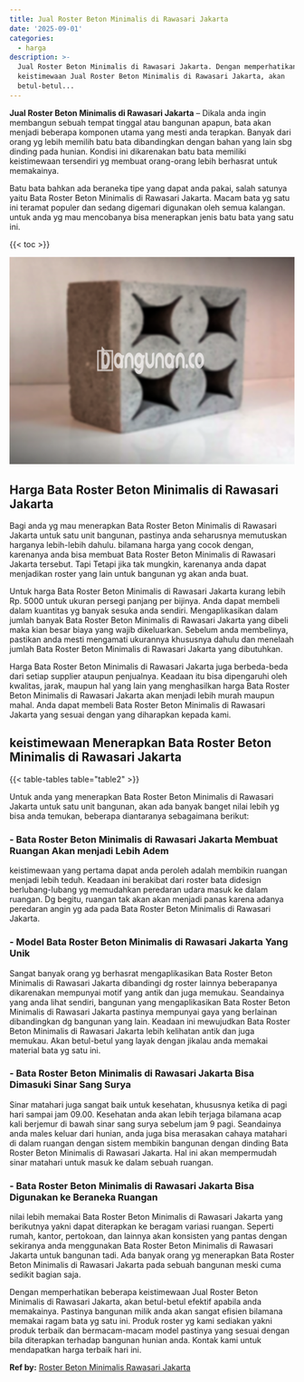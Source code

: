 ```yaml
---
title: Jual Roster Beton Minimalis di Rawasari Jakarta
date: '2025-09-01'
categories:
  - harga
description: >-
  Jual Roster Beton Minimalis di Rawasari Jakarta. Dengan memperhatikan beberapa
  keistimewaan Jual Roster Beton Minimalis di Rawasari Jakarta, akan
  betul-betul...
---
```


**Jual Roster Beton Minimalis di Rawasari Jakarta** – Dikala anda ingin membangun sebuah tempat tinggal atau bangunan apapun, bata akan menjadi beberapa komponen utama yang mesti anda terapkan. Banyak dari orang yg lebih memilih batu bata dibandingkan dengan bahan yang lain sbg dinding pada hunian. Kondisi ini dikarenakan batu bata memiliki keistimewaan tersendiri yg membuat orang-orang lebih berhasrat untuk memakainya.

Batu bata bahkan ada beraneka tipe yang dapat anda pakai, salah satunya yaitu Bata Roster Beton Minimalis di Rawasari Jakarta. Macam bata yg satu ini teramat populer dan sedang digemari digunakan oleh semua kalangan. untuk anda yg mau mencobanya bisa menerapkan jenis batu bata yang satu ini.

{{< toc >}}

![Jual Roster Beton Minimalis di Rawasari Jakarta](/images/bata-roster-minimalis-23.png)

## Harga Bata Roster Beton Minimalis di Rawasari Jakarta

Bagi anda yg mau menerapkan Bata Roster Beton Minimalis di Rawasari Jakarta untuk satu unit bangunan, pastinya anda seharusnya memutuskan harganya lebih-lebih dahulu. bilamana harga yang cocok dengan, karenanya anda bisa membuat Bata Roster Beton Minimalis di Rawasari Jakarta tersebut. Tapi Tetapi jika tak mungkin, karenanya anda dapat menjadikan roster yang lain untuk bangunan yg akan anda buat.

Untuk harga Bata Roster Beton Minimalis di Rawasari Jakarta kurang lebih Rp. 5000 untuk ukuran persegi panjang per bijinya. Anda dapat membeli dalam kuantitas yg banyak sesuka anda sendiri. Mengaplikasikan dalam jumlah banyak Bata Roster Beton Minimalis di Rawasari Jakarta yang dibeli maka kian besar biaya yang wajib dikeluarkan. Sebelum anda membelinya, pastikan anda mesti mengamati ukurannya khususnya dahulu dan menelaah jumlah Bata Roster Beton Minimalis di Rawasari Jakarta yang dibutuhkan.

Harga Bata Roster Beton Minimalis di Rawasari Jakarta juga berbeda-beda dari setiap supplier ataupun penjualnya. Keadaan itu bisa dipengaruhi oleh kwalitas, jarak, maupun hal yang lain yang menghasilkan harga Bata Roster Beton Minimalis di Rawasari Jakarta akan menjadi lebih murah maupun mahal. Anda dapat membeli Bata Roster Beton Minimalis di Rawasari Jakarta yang sesuai dengan yang diharapkan kepada kami.

## keistimewaan Menerapkan Bata Roster Beton Minimalis di Rawasari Jakarta

{{< table-tables table="table2" >}}

Untuk anda yang menerapkan Bata Roster Beton Minimalis di Rawasari Jakarta untuk satu unit bangunan, akan ada banyak banget nilai lebih yg bisa anda temukan, beberapa diantaranya sebagaimana berikut:

### \- Bata Roster Beton Minimalis di Rawasari Jakarta Membuat Ruangan Akan menjadi Lebih Adem

keistimewaan yang pertama dapat anda peroleh adalah membikin ruangan menjadi lebih teduh. Keadaan ini berakibat dari roster bata didesign berlubang-lubang yg memudahkan peredaran udara masuk ke dalam ruangan. Dg begitu, ruangan tak akan akan menjadi panas karena adanya peredaran angin yg ada pada Bata Roster Beton Minimalis di Rawasari Jakarta.

### \- Model Bata Roster Beton Minimalis di Rawasari Jakarta Yang Unik

Sangat banyak orang yg berhasrat mengaplikasikan Bata Roster Beton Minimalis di Rawasari Jakarta dibandingi dg roster lainnya beberapanya dikarenakan mempunyai motif yang antik dan juga memukau. Seandainya yang anda lihat sendiri, bangunan yang mengaplikasikan Bata Roster Beton Minimalis di Rawasari Jakarta pastinya mempunyai gaya yang berlainan dibandingkan dg bangunan yang lain. Keadaan ini mewujudkan Bata Roster Beton Minimalis di Rawasari Jakarta lebih kelihatan antik dan juga memukau. Akan betul-betul yang layak dengan jikalau anda memakai material bata yg satu ini.

### \- Bata Roster Beton Minimalis di Rawasari Jakarta Bisa Dimasuki Sinar Sang Surya

Sinar matahari juga sangat baik untuk kesehatan, khususnya ketika di pagi hari sampai jam 09.00. Kesehatan anda akan lebih terjaga bilamana acap kali berjemur di bawah sinar sang surya sebelum jam 9 pagi. Seandainya anda males keluar dari hunian, anda juga bisa merasakan cahaya matahari di dalam ruangan dengan sistem membikin bangunan dengan dinding Bata Roster Beton Minimalis di Rawasari Jakarta. Hal ini akan mempermudah sinar matahari untuk masuk ke dalam sebuah ruangan.

### \- Bata Roster Beton Minimalis di Rawasari Jakarta Bisa Digunakan ke Beraneka Ruangan

nilai lebih memakai Bata Roster Beton Minimalis di Rawasari Jakarta yang berikutnya yakni dapat diterapkan ke beragam variasi ruangan. Seperti rumah, kantor, pertokoan, dan lainnya akan konsisten yang pantas dengan sekiranya anda menggunakan Bata Roster Beton Minimalis di Rawasari Jakarta untuk bangunan tadi. Ada banyak orang yg menerapkan Bata Roster Beton Minimalis di Rawasari Jakarta pada sebuah bangunan meski cuma sedikit bagian saja.

Dengan memperhatikan beberapa keistimewaan Jual Roster Beton Minimalis di Rawasari Jakarta, akan betul-betul efektif apabila anda memakainya. Pastinya bangunan milik anda akan sangat efisien bilamana memakai ragam bata yg satu ini. Produk roster yg kami sediakan yakni produk terbaik dan bermacam-macam model pastinya yang sesuai dengan bila diterapkan terhadap bangunan hunian anda. Kontak kami untuk mendapatkan harga terbaik hari ini.

**Ref by:** [Roster Beton Minimalis Rawasari Jakarta](https://id.wikipedia.org/wiki/Roster)
